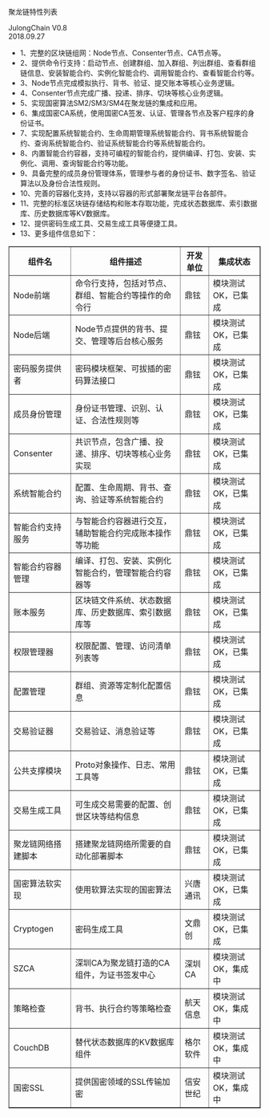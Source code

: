 聚龙链特性列表<br/>

JulongChain V0.8<br/>
2018.09.27
<ul>
<li>1、完整的区块链组网：Node节点、Consenter节点、CA节点等。</li>
<li>2、提供命令行支持：启动节点、创建群组、加入群组、列出群组、查看群组链信息、安装智能合约、实例化智能合约、调用智能合约、查看智能合约等。</li>
<li>3、Node节点完成模拟执行、背书、验证、提交账本等核心业务逻辑。</li>
<li>4、Consenter节点完成广播、投递、排序、切块等核心业务逻辑。</li>
<li>5、实现国密算法SM2/SM3/SM4在聚龙链的集成和应用。</li>
<li>6、集成国密CA系统，使用国密CA签发、认证、管理各节点及客户程序的身份证书。</li>
<li>7、实现配置系统智能合约、生命周期管理系统智能合约、背书系统智能合约、查询系统智能合约、验证系统智能合约等系统智能合约。</li>
<li>8、内置智能合约容器，支持可编程的智能合约，提供编译、打包、安装、实例化、调用、查询智能合约等功能。</li>
<li>9、具备完整的成员身份管理体系，管理参与者的身份证书、数字签名、验证算法以及身份合法性规则。</li>
<li>10、完善的容器化支持，支持以容器的形式部署聚龙链平台各部件。</li>
<li>11、完整的标准区块链存储结构和账本存取功能，完成状态数据库、索引数据库、历史数据库等KV数据库。</li>
<li>12、提供密码生成工具、交易生成工具等便捷工具。</li>
<li>13、更多组件信息如下：</li>
</ul>
<table border="1">
  <tr>
    <th>组件名</th>
    <th>组件描述</th>
    <th>开发单位</th>
    <th>集成状态</th>
  </tr>
  <tr>
     <td>Node前端</td>    
     <td>命令行支持，包括对节点、群组、智能合约等操作的命令行</td>
     <td>鼎铉</td>
     <td>模块测试OK，已集成</td>
   </tr>
  <tr>
     <td>Node后端</td>    
     <td>Node节点提供的背书、提交、管理等后台核心服务</td>
     <td>鼎铉</td>
     <td>模块测试OK，已集成</td>
   </tr>
  <tr>
     <td>密码服务提供者</td>    
     <td>密码模块框架、可拔插的密码算法接口</td>
     <td>鼎铉</td>
     <td>模块测试OK，已集成</td>
   </tr>
  <tr>
     <td>成员身份管理</td>    
     <td>身份证书管理、识别、认证、合法性规则等</td>
     <td>鼎铉</td>
     <td>模块测试OK，已集成</td>
   </tr>
  <tr>
     <td>Consenter</td>    
     <td>共识节点，包含广播、投递、排序、切块等核心业务实现</td>
     <td>鼎铉</td>
     <td>模块测试OK，已集成</td>
   </tr>
  <tr>
     <td>系统智能合约</td>    
     <td>配置、生命周期、背书、查询、验证等系统智能合约</td>
     <td>鼎铉</td>
     <td>模块测试OK，已集成</td>
   </tr>
  <tr>
     <td>智能合约支持服务</td>    
     <td>与智能合约容器进行交互，辅助智能合约完成账本操作等功能</td>
     <td>鼎铉</td>
     <td>模块测试OK，已集成</td>
   </tr>
  <tr>
     <td>智能合约容器管理</td>    
     <td>编译、打包、安装、实例化智能合约，管理智能合约容器等</td>
     <td>鼎铉</td>
     <td>模块测试OK，已集成</td>
   </tr>
  <tr>
     <td>账本服务</td>    
     <td>区块链文件系统、状态数据库、历史数据库、索引数据库等</td>
     <td>鼎铉</td>
     <td>模块测试OK，已集成</td>
   </tr>
  <tr>
     <td>权限管理器</td>    
     <td>权限配置、管理、访问清单列表等</td>
     <td>鼎铉</td>
     <td>模块测试OK，已集成</td>
   </tr>
  <tr>
     <td>配置管理</td>    
     <td>群组、资源等定制化配置信息</td>
     <td>鼎铉</td>
     <td>模块测试OK，已集成</td>
   </tr>
  <tr>
     <td>交易验证器</td>    
     <td>交易验证、消息验证等</td>
     <td>鼎铉</td>
     <td>模块测试OK，已集成</td>
   </tr>
  <tr>
     <td>公共支撑模块</td>    
     <td>Proto对象操作、日志、常用工具等</td>
     <td>鼎铉</td>
     <td>模块测试OK，已集成</td>
   </tr>
  <tr>
     <td>交易生成工具</td>    
     <td>可生成交易需要的配置、创世区块等结构信息</td>
     <td>鼎铉</td>
     <td>模块测试OK，已集成</td>
   </tr>
  <tr>
     <td>聚龙链网络搭建脚本</td>    
     <td>搭建聚龙链网络所需要的自动化部署脚本</td>
     <td>鼎铉</td>
     <td>模块测试OK，已集成</td>
   </tr>
  <tr>
     <td>国密算法软实现</td>    
     <td>使用软算法实现的国密算法</td>
     <td>兴唐通讯</td>
     <td>模块测试OK，已集成</td>
   </tr>
  <tr>
     <td>Cryptogen</td>    
     <td>密码生成工具</td>
     <td>文鼎创</td>
     <td>模块测试OK，已集成</td>
   </tr>
  <tr>
     <td>SZCA</td>    
     <td>深圳CA为聚龙链打造的CA组件，为证书签发中心</td>
     <td>深圳CA</td>
     <td>模块测试OK，集成中</td>
  </tr>
  <tr>
     <td>策略检查</td>    
     <td>背书、执行合约等策略检查</td>
     <td>航天信息</td>
     <td>模块测试OK，集成中</td>
   </tr>
   <tr>
     <td>CouchDB</td>    
     <td>替代状态数据库的KV数据库组件</td>
     <td>格尔软件</td>
     <td>模块测试OK，集成中</td>
   </tr>
   <tr>
     <td>国密SSL</td>    
     <td>提供国密领域的SSL传输加密</td>
     <td>信安世纪</td>
     <td>模块测试OK，集成中</td>
   </tr>    
</table>
